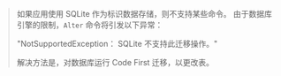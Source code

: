 > 如果应用使用 SQLite 作为标识数据存储，则不支持某些命令。 由于数据库引擎的限制，`Alter` 命令将引发以下异常：
>
> "NotSupportedException： SQLite 不支持此迁移操作。" 
>
> 解决方法是，对数据库运行 Code First 迁移，以更改表。
